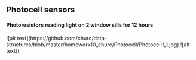 <H2> Photocell sensors </H2>
<H4> Photoresistors reading light on 2 window sills for 12 hours </H4>
![alt text](https://github.com/churc/data-structures/blob/master/homework10_churc/Photocell/Photocell1_1.jpg)
![alt text](
